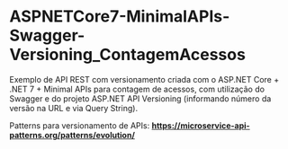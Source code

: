 # ASPNETCore7-MinimalAPIs-Swagger-Versioning_ContagemAcessos
Exemplo de API REST com versionamento criada com o ASP.NET Core + .NET 7 + Minimal APIs para contagem de acessos, com utilização do Swagger e do projeto ASP.NET API Versioning (informando número da versão na URL e via Query String).

Patterns para versionamento de APIs:
**https://microservice-api-patterns.org/patterns/evolution/**
